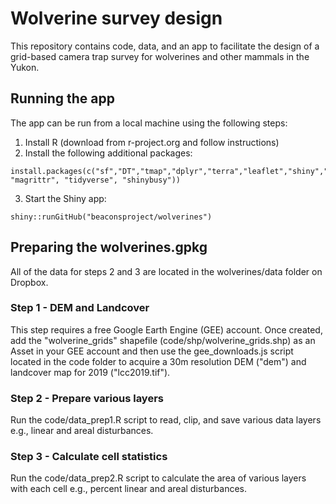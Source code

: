 # Wolverine survey design

This repository contains code, data, and an app to facilitate the design of a grid-based camera trap survey for wolverines and other mammals in the Yukon.


## Running the app

The app can be run from a local machine using the following steps:

  1. Install R (download from r-project.org and follow instructions)
  2. Install the following additional packages:

    install.packages(c("sf","DT","tmap","dplyr","terra","leaflet","shiny","shinydashboard", "magrittr", "tidyverse", "shinybusy"))

  3. Start the Shiny app:

    shiny::runGitHub("beaconsproject/wolverines")


## Preparing the wolverines.gpkg

All of the data for steps 2 and 3 are located in the wolverines/data folder on Dropbox.

### Step 1 - DEM and Landcover

This step requires a free Google Earth Engine (GEE) account. Once created, add the "wolverine_grids" shapefile (code/shp/wolverine_grids.shp) as an Asset in your GEE account and then use the gee_downloads.js script located in the code folder to acquire a 30m resolution DEM ("dem") and landcover map for 2019 ("lcc2019.tif").

### Step 2 - Prepare various layers

Run the code/data_prep1.R script to read, clip, and save various data layers e.g., linear and areal disturbances.

### Step 3 - Calculate cell statistics

Run the code/data_prep2.R script to calculate the area of various layers with each cell e.g., percent linear and areal disturbances.
